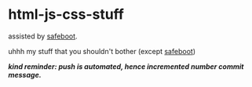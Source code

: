 # html-js-css-stuff
assisted by [safeboot](https://github.com/safeboot).

uhhh my stuff that you shouldn't bother (except [safeboot](https://github.com/safeboot))

***kind reminder: push is automated, hence incremented number commit message.***
